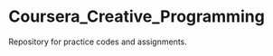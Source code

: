 Coursera_Creative_Programming
=============================

Repository for practice codes and assignments.
